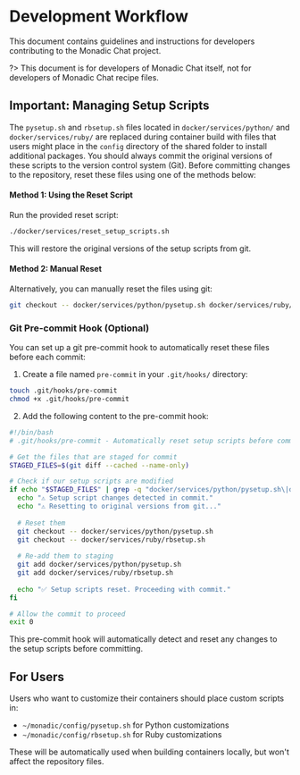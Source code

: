 # Development Workflow

This document contains guidelines and instructions for developers contributing to the Monadic Chat project.

?> This document is for developers of Monadic Chat itself, not for developers of Monadic Chat recipe files.

## Important: Managing Setup Scripts

The `pysetup.sh` and `rbsetup.sh` files located in `docker/services/python/` and `docker/services/ruby/` are replaced during container build with files that users might place in the `config` directory of the shared folder to install additional packages. You should always commit the original versions of these scripts to the version control system (Git). Before committing changes to the repository, reset these files using one of the methods below:

#### Method 1: Using the Reset Script

Run the provided reset script:

```bash
./docker/services/reset_setup_scripts.sh
```

This will restore the original versions of the setup scripts from git.

#### Method 2: Manual Reset

Alternatively, you can manually reset the files using git:

```bash
git checkout -- docker/services/python/pysetup.sh docker/services/ruby/rbsetup.sh
```

### Git Pre-commit Hook (Optional)

You can set up a git pre-commit hook to automatically reset these files before each commit:

1. Create a file named `pre-commit` in your `.git/hooks/` directory:

```bash
touch .git/hooks/pre-commit
chmod +x .git/hooks/pre-commit
```

2. Add the following content to the pre-commit hook:

```bash
#!/bin/bash
# .git/hooks/pre-commit - Automatically reset setup scripts before commit

# Get the files that are staged for commit
STAGED_FILES=$(git diff --cached --name-only)

# Check if our setup scripts are modified
if echo "$STAGED_FILES" | grep -q "docker/services/python/pysetup.sh\|docker/services/ruby/rbsetup.sh"; then
  echo "⚠️ Setup script changes detected in commit."
  echo "⚠️ Resetting to original versions from git..."
  
  # Reset them
  git checkout -- docker/services/python/pysetup.sh
  git checkout -- docker/services/ruby/rbsetup.sh
  
  # Re-add them to staging
  git add docker/services/python/pysetup.sh
  git add docker/services/ruby/rbsetup.sh
  
  echo "✅ Setup scripts reset. Proceeding with commit."
fi

# Allow the commit to proceed
exit 0
```

This pre-commit hook will automatically detect and reset any changes to the setup scripts before committing.

## For Users

Users who want to customize their containers should place custom scripts in:
- `~/monadic/config/pysetup.sh` for Python customizations
- `~/monadic/config/rbsetup.sh` for Ruby customizations

These will be automatically used when building containers locally, but won't affect the repository files.